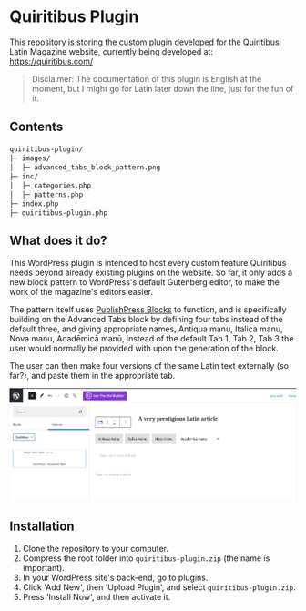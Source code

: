 # Quiritibus Plugin

This repository is storing the custom plugin developed for the Quiritibus Latin Magazine website, currently being developed at: https://quiritibus.com/

> Disclaimer: The documentation of this plugin is English at the moment, but I might go for Latin later down the line, just for the fun of it.

## Contents

```
quiritibus-plugin/
├─ images/
│  ├─ advanced_tabs_block_pattern.png
├─ inc/
│  ├─ categories.php
│  ├─ patterns.php
├─ index.php
├─ quiritibus-plugin.php
```

## What does it do?

This WordPress plugin is intended to host every custom feature Quiritibus needs beyond already existing plugins on the website. So far, it only adds a new block pattern to WordPress's default Gutenberg editor, to make the work of the magazine's editors easier.

The pattern itself uses [PublishPress Blocks](https://publishpress.com) to function, and is specifically building on the Advanced Tabs block by defining four tabs instead of the default three, and giving appropriate names, Antiqua manu, Italica manu, Nova manu, Acadēmicā manū, instead of the default Tab 1, Tab 2, Tab 3 the user would normally be provided with upon the generation of the block.

The user can then make four versions of the same Latin text externally (so far?), and paste them in the appropriate tab.

![Showcasing the plugin](https://github.com/andrasalkor/quiritibus/blob/main/images/advanced_tabs_block_pattern.png)

## Installation

1. Clone the repository to your computer.
2. Compress the root folder into `quiritibus-plugin.zip` (the name is important).
3. In your WordPress site's back-end, go to plugins.
4. Click 'Add New', then 'Upload Plugin', and select `quiritibus-plugin.zip`.
5. Press 'Install Now', and then activate it.
